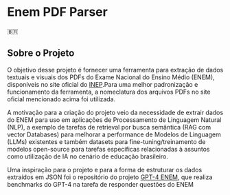 # Enem PDF Parser

:brazil:

## Sobre o Projeto

O objetivo desse projeto é fornecer uma ferramenta para extração de dados textuais e visuais dos PDFs do Exame Nacional do Ensino Médio (ENEM), disponíveis no site oficial do [INEP](https://www.gov.br/inep/pt-br/areas-de-atuacao/avaliacao-e-exames-educacionais/enem/provas-e-gabaritos).Para uma melhor padronização e funcionamento da ferramenta, a nomeclatura dos arquivos PDFs no site oficial mencionado acima foi utilizada.

A motivação para a criação do projeto veio da necessidade de extrair dados do ENEM para uso em aplicações de Processamento de Linguagem Natural (NLP), a exemplo de tarefas de retrieval por busca semântica (RAG com vector Databases) para melhorar a performance de Modelos de Linguagem (LLMs) existentes e também datasets para fine-tuning/treinamento de modelos open-source para tarefas específicas relacionadas à assuntos como utilização de IA no cenário de educação brasileiro.

Uma inspiração para o projeto e para a forma de estruturar os dados extraídos em JSON foi o repositório do projeto [GPT-4 ENEM](https://github.com/piresramon/gpt-4-enem?tab=readme-ov-file), que realiza benchmarks do GPT-4 na tarefa de responder questões do ENEM
